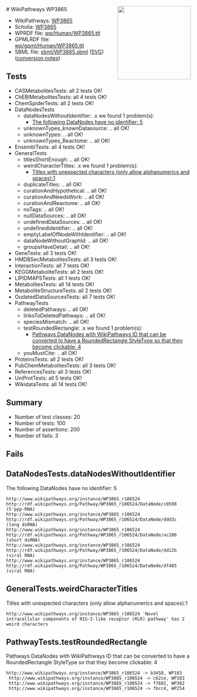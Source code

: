 <img style="float: right; width: 200px" src="../logo.png" />
# WikiPathways WP3865

* WikiPathways: [WP3865](https://identifiers.org/wikipathways:WP3865)
* Scholia: [WP3865](https://scholia.toolforge.org/wikipathways/WP3865)
* WPRDF file: [wp/Human/WP3865.ttl](../wp/Human/WP3865.ttl)
* GPMLRDF file: [wp/gpml/Human/WP3865.ttl](../wp/gpml/Human/WP3865.ttl)
* SBML file: [sbml/WP3865.sbml](../sbml/WP3865.sbml) ([SVG](../sbml/WP3865.svg)) ([conversion notes](../sbml/WP3865.txt))

## Tests
* CASMetabolitesTests: all 2 tests OK!
* ChEBIMetabolitesTests: all 4 tests OK!
* ChemSpiderTests: all 2 tests OK!
* DataNodesTests
    * dataNodesWithoutIdentifier: .x we found 1 problem(s):
        * [The following DataNodes have no identifier: 5](#d2d32fa4)
    * unknownTypes_knownDatasource: .. all OK!
    * unknownTypes: .. all OK!
    * unknownTypes_Reactome: .. all OK!
* EnsemblTests: all 4 tests OK!
* GeneralTests
    * titlesShortEnough: .. all OK!
    * weirdCharacterTitles: .x we found 1 problem(s):
        * [Titles with unexpected characters (only allow alphanumerics and spaces):1](#fda87b3f)
    * duplicateTitles: .. all OK!
    * curationAndHypothetical: .. all OK!
    * curationAndNeedsWork: .. all OK!
    * curationAndReactome: .. all OK!
    * noTags: .. all OK!
    * nullDataSources: .. all OK!
    * undefinedDataSources: .. all OK!
    * undefinedIdentifier: .. all OK!
    * emptyLabelOfNodeWithIdentifier: .. all OK!
    * dataNodeWithoutGraphId: .. all OK!
    * groupsHaveDetail: .. all OK!
* GeneTests: all 3 tests OK!
* HMDBSecMetabolitesTests: all 3 tests OK!
* InteractionTests: all 7 tests OK!
* KEGGMetaboliteTests: all 2 tests OK!
* LIPIDMAPSTests: all 1 tests OK!
* MetabolitesTests: all 14 tests OK!
* MetaboliteStructureTests: all 2 tests OK!
* OudatedDataSourcesTests: all 7 tests OK!
* PathwayTests
    * deletedPathways: .. all OK!
    * linksToDeletedPathways: .. all OK!
    * speciesMismatch: .. all OK!
    * testRoundedRectangle: .x we found 1 problem(s):
        * [Pathways DataNodes with WikiPathways ID that can be converted to have a RoundedRectangle StyleType so that they become clickable: 4](#9fbad3ce)
    * youMustCite: .. all OK!
* ProteinsTests: all 2 tests OK!
* PubChemMetabolitesTests: all 3 tests OK!
* ReferencesTests: all 3 tests OK!
* UniProtTests: all 5 tests OK!
* WikidataTests: all 14 tests OK!


## Summary

* Number of test classes: 20
* Number of tests: 100
* Number of assertions: 200
* Number of fails: 3

## Fails

<a name="d2d32fa4" />

## DataNodesTests.dataNodesWithoutIdentifier

The following DataNodes have no identifier: 5
```
http://www.wikipathways.org/instance/WP3865_r106524 http://rdf.wikipathways.org/Pathway/WP3865_r106524/DataNode/c0598 (5'ppp-RNA)
http://www.wikipathways.org/instance/WP3865_r106524 http://rdf.wikipathways.org/Pathway/WP3865_r106524/DataNode/ddd3c (long dsRNA)
http://www.wikipathways.org/instance/WP3865_r106524 http://rdf.wikipathways.org/Pathway/WP3865_r106524/DataNode/ac286 (short dsRNA)
http://www.wikipathways.org/instance/WP3865_r106524 http://rdf.wikipathways.org/Pathway/WP3865_r106524/DataNode/dd12b (viral RNA)
http://www.wikipathways.org/instance/WP3865_r106524 http://rdf.wikipathways.org/Pathway/WP3865_r106524/DataNode/df485 (viral RNA)
```

<a name="fda87b3f" />

## GeneralTests.weirdCharacterTitles

Titles with unexpected characters (only allow alphanumerics and spaces):1
```
http://www.wikipathways.org/instance/WP3865_r106524 'Novel intracellular components of RIG-I-like receptor (RLR) pathway' has 2 weird characters
```

<a name="9fbad3ce" />

## PathwayTests.testRoundedRectangle

Pathways DataNodes with WikiPathways ID that can be converted to have a RoundedRectangle StyleType so that they become clickable: 4
```
http://www.wikipathways.org/instance/WP3865_r106524 -> b3458, WP183
 http://www.wikipathways.org/instance/WP3865_r106524 -> c62ce, WP183
 http://www.wikipathways.org/instance/WP3865_r106524 -> f7681, WP382
 http://www.wikipathways.org/instance/WP3865_r106524 -> fbcc4, WP254
 ```

